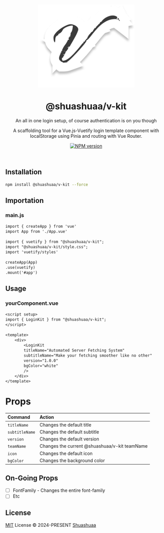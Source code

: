 <br>

<p align="center">
<img src="./@shuashuaa-v-kit.png" width="300" />
</p>

<h1 align="center">@shuashuaa/v-kit</h1>

<p align="center">
An all in one login setup, of course authentication is on you though
</p>
<p align="center">
A scaffolding tool for a Vue.js-Vuetify login template component with localStorage using Pinia and routing with Vue Router.
</p>

<p align="center">
<a href="https://www.npmjs.com/package/@shuashuaa/v-kit"><img src="https://img.shields.io/npm/v/@shuashuaa/v-kit?color=c95f8b&amp;label=" alt="NPM version"></a></p>

<br>

## Installation

```sh
npm install @shuashuaa/v-kit --force
```

## Importation

### main.js
```
import { createApp } from 'vue'
import App from './App.vue'

import { vuetify } from "@shuashuaa/v-kit";
import "@shuashuaa/v-kit/style.css";
import 'vuetify/styles'

createApp(App)
.use(vuetify)
.mount('#app')
```

## Usage
### yourComponent.vue
```
<script setup>
import { LoginKit } from "@shuashuaa/v-kit";
</script>

<template>
    <div>
        <LoginKit
        titleName="Automated Server Fetching System"
        subtitleName="Make your fetching smoother like no other"
        version="1.0.0"
        bgColor="white"
        />
    </div>
</template>

```

# Props

| Command                   | Action                                           |
| :------------------------ | :----------------------------------------------- |
| `titleName`               | Changes the default title                        |
| `subtitleName`            | Changes the default subtitle                     |
| `version`                 | Changes the default version                      |
| `teamName`                | Changes the current @shuashuaa/v-kit teamName    |
| `icon`                    | Changes the default icon                         |
| `bgColor`                 | Changes the background color                     |

## On-Going Props

- [ ] FontFamily - Changes the entire font-family
- [ ] Etc

## License

[MIT](./LICENSE) License &copy; 2024-PRESENT [Shuashuaa](https://github.com/Shuashuaa)

